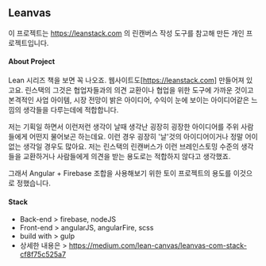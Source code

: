 ## Leanvas
이 프로젝트는 https://leanstack.com 의 린캔버스 작성 도구를 참고해 만든 개인 프로젝트입니다.

#### About Project
Lean 시리즈 책을 보면 꼭 나오죠. 웹사이트도[https://leanstack.com] 만들어져 있고요. 린스택의 그것은 협업자들과의 의견 교환이나 협업을 위한 도구에 가까운 것이고 본격적인 사업 아이템, 시장 전망이 밝은 아이디어, 수익이 눈에 보이는 아이디어같은 느낌의 생각들을 다루는데에 적합합니다.

저는 기획일 하면서 이런저런 생각이 날때 생각난 굉장히 굉장한 아이디어를 주위 사람들에게 어떤지 물어보곤 하는데요. 이런 경우 굉장히 '날'것의 아이디어이거나 정말 어이없는 생각일 경우도 많아요. 저는 린스택의 린캔버스가 이런 브레인스토밍 수준의 생각들을 교환하거나 사람들에게 의견을 받는 용도로는 적합하지 않다고 생각했죠.

그래서 Angular + Firebase 조합을 사용해보기 위한 토이 프로젝트의 용도를 이것으로 정했습니다.

#### Stack
* Back-end > firebase, nodeJS
* Front-end > angularJS, angularFire, scss
* build with > gulp
* 상세한 내용은 > https://medium.com/lean-canvas/leanvas-com-stack-cf8f75c525a7

#### 
